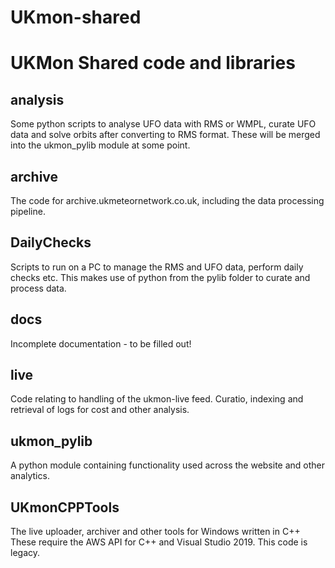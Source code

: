 # UKmon-shared
UKMon Shared code and libraries
===============================

analysis
--------
Some python scripts to analyse UFO data with RMS or WMPL, curate UFO data and solve orbits
after converting to RMS format. These will be merged into the ukmon_pylib module at some point. 

archive
-------
The code for archive.ukmeteornetwork.co.uk, including the data processing pipeline.

DailyChecks
-----------
Scripts to run on a PC to manage the RMS and UFO data, perform daily checks etc. This makes use of
python from the pylib folder to curate and process data. 

docs
----
Incomplete documentation - to be filled out!

live
----
Code relating to handling of the ukmon-live feed. Curatio, indexing and retrieval of logs for
cost and other analysis. 

ukmon_pylib
-----------
A python module containing functionality used across the website and other analytics. 

UKmonCPPTools
-------------
The live uploader, archiver and other tools for Windows written in C++ 
These require the AWS API for C++ and Visual Studio 2019. This code is legacy. 


